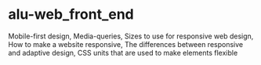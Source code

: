 # alu-web_front_end
Mobile-first design, Media-queries, Sizes to use for responsive web design, How to make a website responsive, The differences between responsive and adaptive design, CSS units that are used to make elements flexible
